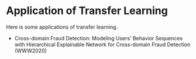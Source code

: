 # Application of Transfer Learning
Here is some applications of transfer learning.
* Cross-domain Fraud Detection: Modeling Users’ Behavior Sequences with Hierarchical Explainable Network for Cross-domain Fraud Detection (WWW2020)
